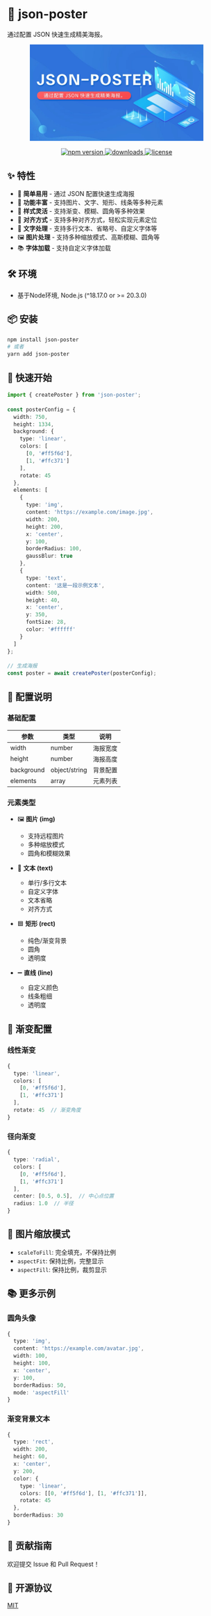 # 🎨 json-poster

通过配置 JSON 快速生成精美海报。

<p align="center">
  <img src="./src/img/banner.jpg" alt="json-poster banner" width="400"/>
</p>

<p align="center">
  <a href="https://www.npmjs.com/package/json-poster">
    <img src="https://img.shields.io/npm/v/json-poster.svg" alt="npm version">
  </a>
  <a href="https://www.npmjs.com/package/json-poster">
    <img src="https://img.shields.io/npm/dm/json-poster.svg" alt="downloads">
  </a>
  <a href="https://github.com/panxuesen/json-poster/blob/main/LICENSE">
    <img src="https://img.shields.io/npm/l/json-poster.svg" alt="license">
  </a>
</p>

## ✨ 特性

- 🚀 **简单易用** - 通过 JSON 配置快速生成海报
- 🎯 **功能丰富** - 支持图片、文字、矩形、线条等多种元素
- 🎨 **样式灵活** - 支持渐变、模糊、圆角等多种效果
- 📏 **对齐方式** - 支持多种对齐方式，轻松实现元素定位
- 📝 **文字处理** - 支持多行文本、省略号、自定义字体等
- 🖼️ **图片处理** - 支持多种缩放模式、高斯模糊、圆角等
- 📚 **字体加载** - 支持自定义字体加载

## 🛠 环境
- 基于Node环境, Node.js (^18.17.0 or >= 20.3.0)

## 📦 安装

```bash
npm install json-poster
# 或者
yarn add json-poster
```

## 🚀 快速开始

```typescript
import { createPoster } from 'json-poster';

const posterConfig = {
  width: 750,
  height: 1334,
  background: {
    type: 'linear',
    colors: [
      [0, '#ff5f6d'],
      [1, '#ffc371']
    ],
    rotate: 45
  },
  elements: [
    {
      type: 'img',
      content: 'https://example.com/image.jpg',
      width: 200,
      height: 200,
      x: 'center',
      y: 100,
      borderRadius: 100,
      gaussBlur: true
    },
    {
      type: 'text',
      content: '这是一段示例文本',
      width: 500,
      height: 40,
      x: 'center',
      y: 350,
      fontSize: 28,
      color: '#ffffff'
    }
  ]
};

// 生成海报
const poster = await createPoster(posterConfig);
```

## 📖 配置说明

### 基础配置

| 参数 | 类型 | 说明 |
|------|------|------|
| width | number | 海报宽度 |
| height | number | 海报高度 |
| background | object/string | 背景配置 |
| elements | array | 元素列表 |

### 元素类型

- 🖼️ **图片 (img)**
  - 支持远程图片
  - 多种缩放模式
  - 圆角和模糊效果

- 📝 **文本 (text)**
  - 单行/多行文本
  - 自定义字体
  - 文本省略
  - 对齐方式

- 🟦 **矩形 (rect)**
  - 纯色/渐变背景
  - 圆角
  - 透明度

- ➖ **直线 (line)**
  - 自定义颜色
  - 线条粗细
  - 透明度

## 🌈 渐变配置

### 线性渐变

```typescript
{
  type: 'linear',
  colors: [
    [0, '#ff5f6d'],
    [1, '#ffc371']
  ],
  rotate: 45  // 渐变角度
}
```

### 径向渐变

```typescript
{
  type: 'radial',
  colors: [
    [0, '#ff5f6d'],
    [1, '#ffc371']
  ],
  center: [0.5, 0.5],  // 中心点位置
  radius: 1.0  // 半径
}
```

## 🎯 图片缩放模式

- `scaleToFill`: 完全填充，不保持比例
- `aspectFit`: 保持比例，完整显示
- `aspectFill`: 保持比例，裁剪显示

## 📚 更多示例

### 圆角头像

```typescript
{
  type: 'img',
  content: 'https://example.com/avatar.jpg',
  width: 100,
  height: 100,
  x: 'center',
  y: 100,
  borderRadius: 50,
  mode: 'aspectFill'
}
```

### 渐变背景文本

```typescript
{
  type: 'rect',
  width: 200,
  height: 60,
  x: 'center',
  y: 200,
  color: {
    type: 'linear',
    colors: [[0, '#ff5f6d'], [1, '#ffc371']],
    rotate: 45
  },
  borderRadius: 30
}
```

## 🤝 贡献指南

欢迎提交 Issue 和 Pull Request！

## 📄 开源协议

[MIT](LICENSE)
